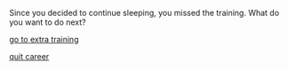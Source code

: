 Since you decided to continue sleeping, you missed the training. What do you want to do next? 

[go to extra training](../situations/extra-training.md)  

[quit career](../situations/home.md) 